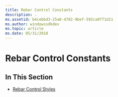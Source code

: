 ```yaml
---
title: Rebar Control Constants
description: .
ms.assetid: b4cebbd3-25a8-4782-9bef-592ca0f71d11
ms.author: windowssdkdev
ms.topic: article
ms.date: 05/31/2018
---
```


# Rebar Control Constants

## In This Section

-   [Rebar Control Styles](rebar-control-styles.md)

 

 




